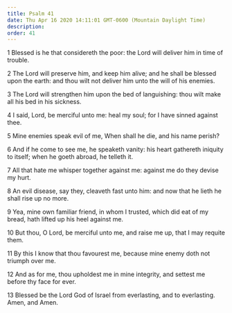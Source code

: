 ```yaml
---
title: Psalm 41
date: Thu Apr 16 2020 14:11:01 GMT-0600 (Mountain Daylight Time)
description: 
order: 41
---
```


<p>
  1 Blessed is he that considereth the poor: the Lord will deliver him in time
  of trouble.
</p>
<p>
  2 The Lord will preserve him, and keep him alive; and he shall be blessed upon
  the earth: and thou wilt not deliver him unto the will of his enemies.
</p>
<p>
  3 The Lord will strengthen him upon the bed of languishing: thou wilt make all
  his bed in his sickness.
</p>
<p>
  4 I said, Lord, be merciful unto me: heal my soul; for I have sinned against
  thee.
</p>
<p>5 Mine enemies speak evil of me, When shall he die, and his name perish?</p>
<p>
  6 And if he come to see me, he speaketh vanity: his heart gathereth iniquity
  to itself; when he goeth abroad, he telleth it.
</p>
<p>
  7 All that hate me whisper together against me: against me do they devise my
  hurt.
</p>
<p>
  8 An evil disease, say they, cleaveth fast unto him: and now that he lieth he
  shall rise up no more.
</p>
<p>
  9 Yea, mine own familiar friend, in whom I trusted, which did eat of my bread,
  hath lifted up his heel against me.
</p>
<p>
  10 But thou, O Lord, be merciful unto me, and raise me up, that I may requite
  them.
</p>
<p>
  11 By this I know that thou favourest me, because mine enemy doth not triumph
  over me.
</p>
<p>
  12 And as for me, thou upholdest me in mine integrity, and settest me before
  thy face for ever.
</p>
<p>
  13 Blessed be the Lord God of Israel from everlasting, and to everlasting.
  Amen, and Amen.
</p>

